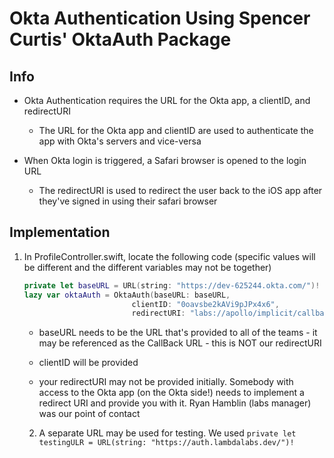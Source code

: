 # Okta Authentication Using Spencer Curtis' OktaAuth Package

## Info

- Okta Authentication requires the URL for the Okta app, a clientID, and redirectURI
    - The URL for the Okta app and clientID are used to authenticate the app with Okta's servers and vice-versa
    
- When Okta login is triggered, a Safari browser is opened to the login URL
    - The redirectURI is used to redirect the user back to the iOS app after they've signed in using their safari browser

## Implementation 

1. In ProfileController.swift, locate the following code (specific values will be different and the different variables may not be together)

    ```Swift
    private let baseURL = URL(string: "https://dev-625244.okta.com/")!
    lazy var oktaAuth = OktaAuth(baseURL: baseURL,
                            clientID: "0oavsbe2kAVi9pJPx4x6",
                            redirectURI: "labs://apollo/implicit/callback")
    ```

    - baseURL needs to be the URL that's provided to all of the teams - it may be referenced as the CallBack URL - this is NOT our redirectURI

    - clientID will be provided

    - your redirectURI may not be provided initially. Somebody with access to the Okta app (on the Okta side!) needs to implement a redirect URI and provide you with it. Ryan Hamblin (labs manager) was our point of contact
    
    2. A separate URL may be used for testing. We used  `private let testingULR = URL(string: "https://auth.lambdalabs.dev/")!`
